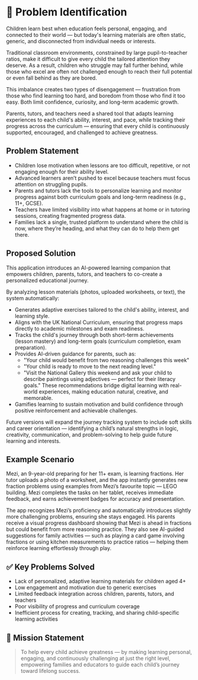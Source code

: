 # 🧩 Problem Identification

Children learn best when education feels personal, engaging, and connected to their world — but today's learning materials are often static, generic, and disconnected from individual needs or interests.

Traditional classroom environments, constrained by large pupil-to-teacher ratios, make it difficult to give every child the tailored attention they deserve. As a result, children who struggle may fall further behind, while those who excel are often not challenged enough to reach their full potential or even fall behind as they are bored.

This imbalance creates two types of disengagement — frustration from those who find learning too hard, and boredom from those who find it too easy. Both limit confidence, curiosity, and long-term academic growth.

Parents, tutors, and teachers need a shared tool that adapts learning experiences to each child's ability, interest, and pace, while tracking their progress across the curriculum — ensuring that every child is continuously supported, encouraged, and challenged to achieve greatness.

## Problem Statement

- Children lose motivation when lessons are too difficult, repetitive, or not engaging enough for their ability level.
- Advanced learners aren’t pushed to excel because teachers must focus attention on struggling pupils.
- Parents and tutors lack the tools to personalize learning and monitor progress against both curriculum goals and long-term readiness (e.g., 11+, GCSE).
- Teachers have limited visibility into what happens at home or in tutoring sessions, creating fragmented progress data.
- Families lack a single, trusted platform to understand where the child is now, where they’re heading, and what they can do to help them get there.

## Proposed Solution

This application introduces an AI-powered learning companion that empowers children, parents, tutors, and teachers to co-create a personalized educational journey.

By analyzing lesson materials (photos, uploaded worksheets, or text), the system automatically:

- Generates adaptive exercises tailored to the child's ability, interest, and learning style.
- Aligns with the UK National Curriculum, ensuring that progress maps directly to academic milestones and exam readiness.
- Tracks the child's journey through both short-term achievements (lesson mastery) and long-term goals (curriculum completion, exam preparation).
- Provides AI-driven guidance for parents, such as:
  - "Your child would benefit from two reasoning challenges this week"
  - "Your child is ready to move to the next reading level."
  - "Visit the National Gallery this weekend and ask your child to describe paintings using adjectives — perfect for their literacy goals."
    These recommendations bridge digital learning with real-world experiences, making education natural, creative, and memorable.
- Gamifies learning to sustain motivation and build confidence through positive reinforcement and achievable challenges.

Future versions will expand the journey tracking system to include soft skills and career orientation — identifying a child’s natural strengths in logic, creativity, communication, and problem-solving to help guide future learning and interests.

## Example Scenario

Mezi, an 9-year-old preparing for her 11+ exam, is learning fractions. Her tutor uploads a photo of a worksheet, and the app instantly generates new fraction problems using examples from Mezi’s favourite topic — LEGO building.
Mezi completes the tasks on her tablet, receives immediate feedback, and earns achievement badges for accuracy and presentation.

The app recognizes Mezi’s proficiency and automatically introduces slightly more challenging problems, ensuring she stays engaged. His parents receive a visual progress dashboard showing that Mezi is ahead in fractions but could benefit from more reasoning practice.
They also see AI-guided suggestions for family activities — such as playing a card game involving fractions or using kitchen measurements to practice ratios — helping them reinforce learning effortlessly through play.

## ✅ Key Problems Solved

- Lack of personalized, adaptive learning materials for children aged 4+
- Low engagement and motivation due to generic exercises
- Limited feedback integration across children, parents, tutors, and teachers
- Poor visibility of progress and curriculum coverage
- Inefficient process for creating, tracking, and sharing child-specific learning activities

## 🎯 Mission Statement

> To help every child achieve greatness — by making learning personal, engaging, and continuously challenging at just the right level, empowering families and educators to guide each child’s journey toward lifelong success.
